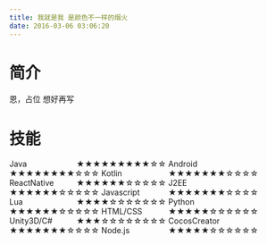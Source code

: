 ```yaml
---
title: 我就是我 是颜色不一样的烟火
date: 2016-03-06 03:06:20
---
```


# 简介
恩，占位 想好再写

# 技能
<div>
<label style="display:inline-block;width:120px;">Java</label>★★★★★★★★★☆☆
<label style="display:inline-block;width:120px;">Android</label>★★★★★★★★☆☆☆
<label style="display:inline-block;width:120px;">Kotlin</label>★★★★★★★☆☆☆☆
<label style="display:inline-block;width:120px;">ReactNative</label>★★★★★★☆☆☆☆☆
<label style="display:inline-block;width:120px;">J2EE</label>★★★★★★☆☆☆☆☆
<label style="display:inline-block;width:120px;">Javascript</label>★★★★★★★☆☆☆☆
<label style="display:inline-block;width:120px;">Lua</label>★★★★☆☆☆☆☆☆☆
<label style="display:inline-block;width:120px;">Python</label>★★★★★★☆☆☆☆☆
<label style="display:inline-block;width:120px;">HTML/CSS</label>★★★★★☆☆☆☆☆☆
<label style="display:inline-block;width:120px;">Unity3D/C#</label>★★★☆☆☆☆☆☆☆☆
<label style="display:inline-block;width:120px;">CocosCreator</label>★★★★★★★☆☆☆☆
<label style="display:inline-block;width:120px;">Node.js</label>★★★★★☆☆☆☆☆☆
</div>

